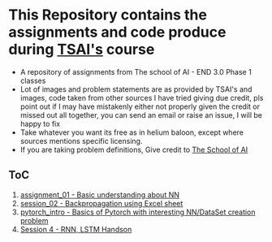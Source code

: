 # This Repository contains the assignments and code produce during [TSAI's](https://theschoolof.ai/) course

- A repository of assignments from The school of AI - END 3.0 Phase 1 classes
- Lot of images and problem statements are as provided by TSAI's and images, code taken from other sources I have tried giving due credit, pls point out if I may have mistakenly either not properly given the credit or missed out all together, you can send an email or raise an issue, I will be happy to fix
- Take whatever you want its free as in helium baloon, except where sources mentions specific licensing.
- If you are taking problem definitions, Give credit to [The School of AI](https://theschoolof.ai/)

## **ToC**
1. [assignment_01 - Basic understanding about NN](/assignment_01/.)
2. [session_02 - Backpropagation using Excel sheet](/session_02/.)
3. [pytorch_intro - Basics of Pytorch with interesting NN/DataSet creation problem](/pytorch_intro/.)
4. [Session 4 - RNN, LSTM Handson](/session4-rnn_hands_on/.)
